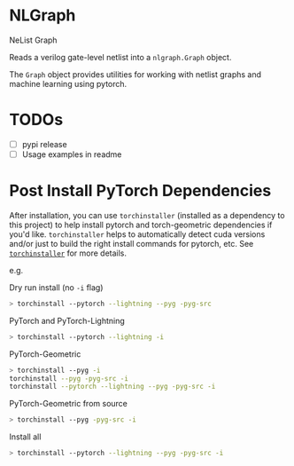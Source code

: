 # NLGraph

NeList Graph

Reads a verilog gate-level netlist into a `nlgraph.Graph` object.

The `Graph` object provides utilities for working with netlist graphs and machine learning using pytorch.

# TODOs

- [ ] pypi release
- [ ] Usage examples in readme

# Post Install PyTorch Dependencies

After installation, you can use `torchinstaller` (installed as a dependency to this project) to help install pytorch and torch-geometric dependencies if you'd like.
`torchinstaller` helps to automatically detect cuda versions and/or just to build the right install commands for pytorch, etc.
See [`torchinstaller`](https://github.com/dk0d/torchinstaller) for more details.

e.g.

Dry run install (no `-i` flag)

```bash
> torchinstall --pytorch --lightning --pyg -pyg-src
```

PyTorch and PyTorch-Lightning

```bash
> torchinstall --pytorch --lightning -i
```

PyTorch-Geometric

```bash
> torchinstall --pyg -i
torchinstall --pyg -pyg-src -i
torchinstall --pytorch --lightning --pyg -pyg-src -i
```

PyTorch-Geometric from source

```bash
> torchinstall --pyg -pyg-src -i
```

Install all

```bash
> torchinstall --pytorch --lightning --pyg -pyg-src -i
```
